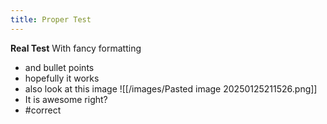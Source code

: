```yaml
---
title: Proper Test
---
```

**Real Test**
With fancy formatting
- and bullet points
- hopefully it works
- also look at this image
 ![[/images/Pasted image 20250125211526.png]]
- It is awesome right?
- #correct